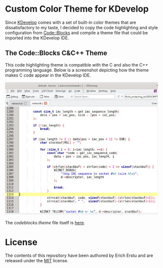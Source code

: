 # Custom Color Theme for KDevelop ################################################

Since [KDevelop](https://kdevelop.org/) comes with a set of built-in color themes
that are dissatisfactory to my taste, I decided to copy the code highlighting and
style configuration from [Code::Blocks](https://www.codeblocks.org/) and compile a
theme file that could be imported into the KDevelop IDE.


## The Code::Blocks C&C++ Theme ##################################################

This code highlighting theme is compatible with the C and also the C++ programming
language. Below is a screenshot depicting how the theme makes C code appear in the
KDevelop IDE.

![Code::Blocks theme preview](codeblocks.jpg)

The _codeblocks.theme_ file itself is [here](codeblocks.theme).


# License ########################################################################

The contents of this repository have been authored by Erich Erstu and are released
under the [MIT](LICENSE) license.

